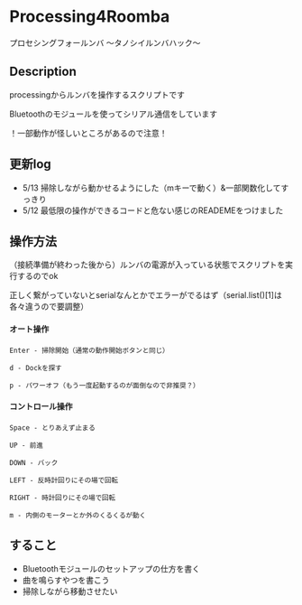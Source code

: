 # Processing4Roomba
プロセシングフォールンバ ～タノシイルンバハック～

## Description
processingからルンバを操作するスクリプトです

Bluetoothのモジュールを使ってシリアル通信をしています

！一部動作が怪しいところがあるので注意！

## 更新log
- 5/13 掃除しながら動かせるようにした（mキーで動く）&一部関数化してすっきり
- 5/12 最低限の操作ができるコードと危ない感じのREADEMEをつけました

## 操作方法
（接続準備が終わった後から）ルンバの電源が入っている状態でスクリプトを実行するのでok

正しく繋がっていないとserialなんとかでエラーがでるはず（serial.list()[1]は各々違うので要調整）

#### オート操作
    Enter - 掃除開始（通常の動作開始ボタンと同じ）

    d - Dockを探す

    p - パワーオフ（もう一度起動するのが面倒なので非推奨？）


#### コントロール操作

    Space - とりあえず止まる

    UP - 前進

    DOWN - バック

    LEFT - 反時計回りにその場で回転

    RIGHT - 時計回りにその場で回転
    
    m - 内側のモーターとか外のくるくるが動く

## すること
- Bluetoothモジュールのセットアップの仕方を書く
- 曲を鳴らすやつを書こう
- 掃除しながら移動させたい
